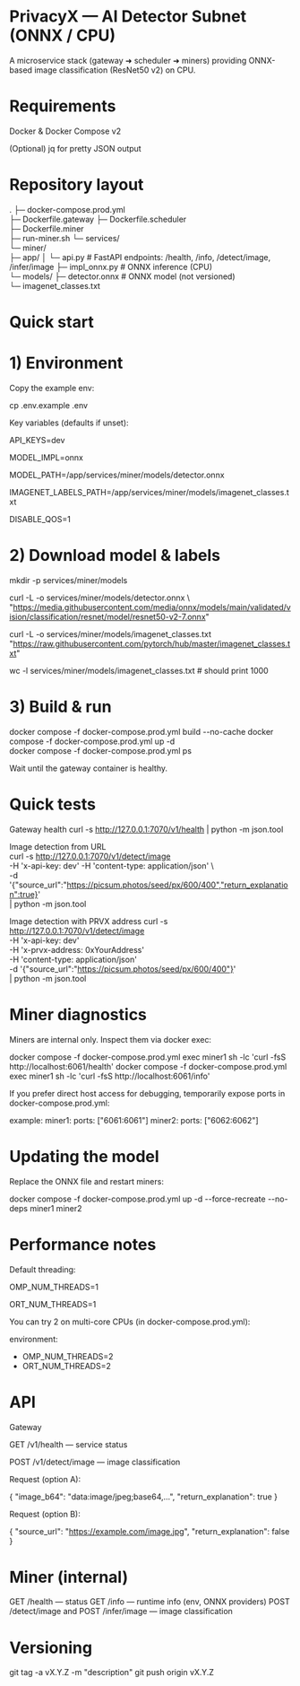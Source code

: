 
# PrivacyX — AI Detector Subnet (ONNX / CPU)

A microservice stack (gateway ➜ scheduler ➜ miners) providing ONNX-based image classification (ResNet50 v2) on CPU.

# Requirements

Docker & Docker Compose v2

(Optional) jq
 for pretty JSON output                                                                  
  
# Repository layout                                                 
.
├─ docker-compose.prod.yml                                                              
├─ Dockerfile.gateway
├─ Dockerfile.scheduler               
├─ Dockerfile.miner                    
├─ run-miner.sh
└─ services/                                    
   └─ miner/                                                                                                                  
      ├─ app/
      │  └─ api.py               # FastAPI endpoints: /health, /info, /detect/image, /infer/image
      ├─ impl_onnx.py            # ONNX inference (CPU)                      
      └─ models/
         ├─ detector.onnx        # ONNX model (not versioned)                                        
         └─ imagenet_classes.txt

# Quick start                                             
# 1) Environment                                                                                    

Copy the example env:

cp .env.example .env                        


Key variables (defaults if unset):

API_KEYS=dev

MODEL_IMPL=onnx                                
  
MODEL_PATH=/app/services/miner/models/detector.onnx                                      
  
IMAGENET_LABELS_PATH=/app/services/miner/models/imagenet_classes.txt

DISABLE_QOS=1                                  
  
# 2) Download model & labels          
mkdir -p services/miner/models         
  
curl -L -o services/miner/models/detector.onnx \              
  "https://media.githubusercontent.com/media/onnx/models/main/validated/vision/classification/resnet/model/resnet50-v2-7.onnx"

curl -L -o services/miner/models/imagenet_classes.txt \
  "https://raw.githubusercontent.com/pytorch/hub/master/imagenet_classes.txt"

wc -l services/miner/models/imagenet_classes.txt   # should print 1000                               

# 3) Build & run
docker compose -f docker-compose.prod.yml build --no-cache
docker compose -f docker-compose.prod.yml up -d                                                     
docker compose -f docker-compose.prod.yml ps


Wait until the gateway container is healthy.

# Quick tests                                 
Gateway health
curl -s http://127.0.0.1:7070/v1/health | python -m json.tool

Image detection from URL               
curl -s http://127.0.0.1:7070/v1/detect/image \
  -H 'x-api-key: dev' -H 'content-type: application/json' \                             
  -d '{"source_url":"https://picsum.photos/seed/px/600/400","return_explanation":true}' \
  | python -m json.tool

Image detection with PRVX address
curl -s http://127.0.0.1:7070/v1/detect/image \
  -H 'x-api-key: dev' \
  -H 'x-prvx-address: 0xYourAddress' \
  -H 'content-type: application/json' \
  -d '{"source_url":"https://picsum.photos/seed/px/600/400"}' \
  | python -m json.tool                                       

# Miner diagnostics
  
Miners are internal only. Inspect them via docker exec:

docker compose -f docker-compose.prod.yml exec miner1 sh -lc 'curl -fsS http://localhost:6061/health'
docker compose -f docker-compose.prod.yml exec miner1 sh -lc 'curl -fsS http://localhost:6061/info'


If you prefer direct host access for debugging, temporarily expose ports in docker-compose.prod.yml:

example:
miner1:
  ports: ["6061:6061"]
miner2:
  ports: ["6062:6062"]

# Updating the model

Replace the ONNX file and restart miners:

docker compose -f docker-compose.prod.yml up -d --force-recreate --no-deps miner1 miner2

# Performance notes

Default threading:

OMP_NUM_THREADS=1

ORT_NUM_THREADS=1

You can try 2 on multi-core CPUs (in docker-compose.prod.yml):

environment:
  - OMP_NUM_THREADS=2
  - ORT_NUM_THREADS=2

# API
Gateway

GET /v1/health — service status

POST /v1/detect/image — image classification

Request (option A):

{
  "image_b64": "data:image/jpeg;base64,...",
  "return_explanation": true
}


Request (option B):

{
  "source_url": "https://example.com/image.jpg",
  "return_explanation": false
}

# Miner (internal)

GET /health — status
GET /info — runtime info (env, ONNX providers)
POST /detect/image and POST /infer/image — image classification

# Versioning
git tag -a vX.Y.Z -m "description"
git push origin vX.Y.Z


